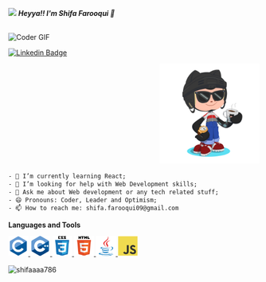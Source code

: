 <img src="https://media.giphy.com/media/ObNTw8Uzwy6KQ/giphy.gif" width="20px">&nbsp;***Heyya!! I'm Shifa Farooqui 👋***

<br>
 <img src="https://media.giphy.com/media/SWoSkN6DxTszqIKEqv/giphy.gif" alt="Coder GIF" width="500" height="400">
</br>

[![Linkedin
    Badge](https://img.shields.io/badge/-ShifaFarooqui-blue?style=flat-square&logo=Linkedin&logoColor=white&link=https://www.linkedin.com/in/shifa-farooqui-674143226/)](https://www.linkedin.com/in/anshika-gupta-36711419b/)
    <div align=right>
        <img src="https://raw.githubusercontent.com/AhmedFathyDev/AhmedFathyDev/main/GitHub.png"
            alt="GitHub Octocat Drinking a Cup of Coffee" height="200">
    </div>

    - 🌱 I’m currently learning React;
    - 🤔 I’m looking for help with Web Development skills;
    - 💬 Ask me about Web development or any tech related stuff;
    - 😄 Pronouns: Coder, Leader and Optimism;
    - 📫 How to reach me: shifa.farooqui09@gmail.com

**Languages and Tools** <p align="left"> <a href="https://www.cprogramming.com/" target="_blank" rel="noreferrer"> <img src="https://raw.githubusercontent.com/devicons/devicon/master/icons/c/c-original.svg" alt="c" width="40" height="40"/> </a> <a href="https://www.w3schools.com/cpp/" target="_blank" rel="noreferrer"> <img src="https://raw.githubusercontent.com/devicons/devicon/master/icons/cplusplus/cplusplus-original.svg" alt="cplusplus" width="40" height="40"/> </a> <a href="https://www.w3schools.com/css/" target="_blank" rel="noreferrer"> <img src="https://raw.githubusercontent.com/devicons/devicon/master/icons/css3/css3-original-wordmark.svg" alt="css3" width="40" height="40"/> </a> <a href="https://www.w3.org/html/" target="_blank" rel="noreferrer"> <img src="https://raw.githubusercontent.com/devicons/devicon/master/icons/html5/html5-original-wordmark.svg" alt="html5" width="40" height="40"/> </a> <a href="https://www.java.com" target="_blank" rel="noreferrer"> <img src="https://raw.githubusercontent.com/devicons/devicon/master/icons/java/java-original.svg" alt="java" width="40" height="40"/> </a> <a href="https://developer.mozilla.org/en-US/docs/Web/JavaScript" target="_blank" rel="noreferrer"> <img src="https://raw.githubusercontent.com/devicons/devicon/master/icons/javascript/javascript-original.svg" alt="javascript" width="40" height="40"/> </a> </p>

<p><img align="center" src="https://github-readme-stats.vercel.app/api/top-langs?username=shifaaaa786&show_icons=true&locale=en&layout=compact" alt="shifaaaa786" /></p>

